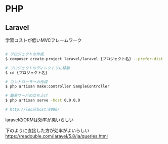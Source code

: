# PHP

## Laravel

学習コストが低いMVCフレームワーク

```bash

# プロジェクトの作成
$ composer create-project laravel/laravel {プロジェクト名} --prefer-dist

# プロジェクトのディレクトリに移動
$ cd {プロジェクト名}

# コントローラーの作成 
$ php artisan make:controller SampleController

# 簡易サーバの立ち上げ
$ php artisan serve -host 0.0.0.0

# http://localhost:8000/

```

laravelのORMは効率が悪いらしい

下のように直接した方が効率がよいらしい
https://readouble.com/laravel/5.8/ja/queries.html
